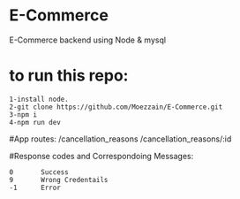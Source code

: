 # E-Commerce
E-Commerce backend using Node &amp; mysql

# to run this repo:
    1-install node.
    2-git clone https://github.com/Moezzain/E-Commerce.git
    3-npm i
    4-npm run dev

#App routes:
/cancellation_reasons
/cancellation_reasons/:id    


#Response codes and Correspondoing Messages:

    0       Success
    9       Wrong Credentails
    -1      Error